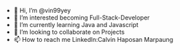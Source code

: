 - 👋 Hi, I’m @vin99yey
- 👀 I’m interested becoming Full-Stack-Developer
- 🌱 I’m currently learning Java and Javascript
- 💞️ I’m looking to collaborate on Projects
- 📫 How to reach me LinkedIn:Calvin Haposan Marpaung

<!---
vin99yey/vin99yey is a ✨ special ✨ repository because its `README.md` (this file) appears on your GitHub profile.
You can click the Preview link to take a look at your changes.
--->
